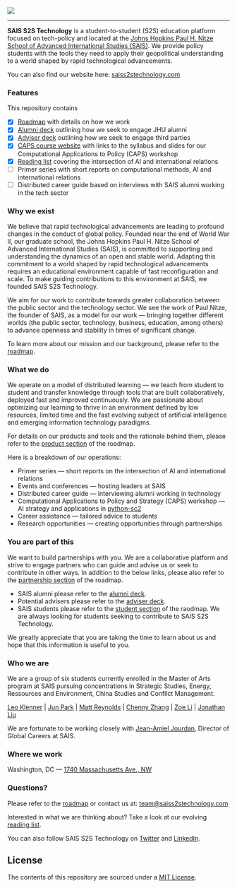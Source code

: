 
![](https://github.com/SAIS-S2S-Technology/Roadmap/blob/master/S2S_line.png)

---
**SAIS S2S Technology** is a student-to-student (S2S) education platform focused on tech-policy and located at the [Johns Hopkins Paul H. Nitze School of Advanced International Studies (SAIS)](https://www.sais-jhu.edu/). We provide policy students with the tools they need to apply their geopolitical understanding to a world shaped by rapid technological advancements. 

You can also find our website here: [saiss2stechnology.com](https://saiss2stechnology.com/)
### Features

This repository contains
- [x] [Roadmap](https://github.com/SAIS-S2S-Technology/Roadmap/blob/master/Roadmap.md) with details on how we work
- [x] [Alumni deck](https://github.com/SAIS-S2S-Technology/Roadmap/blob/master/ADVISER_deck.pdf) outlining how we seek to engage JHU alumni
- [x] [Adviser deck](https://github.com/SAIS-S2S-Technology/Roadmap/blob/master/ADVISER_deck.pdf) outlining how we seek to engage third parties
- [x] [CAPS course website](https://github.com/SAIS-S2S-Technology/Roadmap/blob/master/CAPS/CAPS_course_website.md) with links to the syllabus and slides for our Computational Applications to Policy (CAPS) workshop
- [x] [Reading list](https://github.com/SAIS-S2S-Technology/Roadmap/blob/master/Reading%20list.md) covering the intersection of AI and international relations
- [ ] Primer series with short reports on computational methods, AI and international relations
- [ ] Distributed career guide based on interviews with SAIS alumni working in the tech sector

### Why we exist

We believe that rapid technological advancements are leading to profound changes in the conduct of global policy. Founded near the end of World War II, our graduate school, the Johns Hopkins Paul H. Nitze School of Advanced International Studies (SAIS), is committed to supporting and understanding the dynamics of an open and stable world. Adapting this commitment to a world shaped by rapid technological advancements requires an educational environment capable of fast reconfiguration and scale. To make guiding contributions to this environment at SAIS, we founded SAIS S2S Technology.

We aim for our work to contribute towards greater collaboration between the public sector and the technology sector. We see the work of Paul Nitze, the founder of SAIS, as a model for our work — bringing together different worlds (the public sector, technology, business, education, among others) to advance openness and stability in times of significant change.

To learn more about our mission and our background, please refer to the [roadmap](https://github.com/SAIS-S2S-Technology/Roadmap/blob/master/Roadmap.md).

### What we do

We operate on a model of distributed learning — we teach from student to student and transfer knowledge through tools that are built collaboratively, deployed fast and improved continuously. We are passionate about optimizing our learning to thrive in an environment defined by low resources, limited time and the fast evolving subject of artificial intelligence and emerging information technology paradigms. 

For details on our products and tools and the rationale behind them, please refer to the [product section](https://github.com/SAIS-S2S-Technology/Roadmap/blob/master/Roadmap.md#our-products--our-tools) of the roadmap.  

Here is a breakdown of our operations:

* Primer series — short reports on the intersection of AI and international relations
* Events and conferences — hosting leaders at SAIS
* Distributed career guide — interviewing alumni working in technology
* Computational Applications to Policy and Strategy (CAPS) workshop — AI strategy and applications in [python-sc2](https://github.com/Dentosal/python-sc2)
* Career assistance — tailored advice to students
* Research opportunities — creating opportunities through partnerships


### You are part of this

We want to build partnerships with you. We are a collaborative platform and strive to engage partners who can guide and advise us or seek to contribute in other ways. In addition to the below links, please also refer to the [partnership section](https://github.com/SAIS-S2S-Technology/Roadmap/blob/master/Roadmap.md#why-we-seek-partnerships) of the roadmap.

* SAIS alumni please refer to the [alumni deck](https://github.com/SAIS-S2S-Technology/Roadmap/blob/master/ADVISER_deck.pdf).
* Potential advisers please refer to the [adviser deck](https://github.com/SAIS-S2S-Technology/Roadmap/blob/master/ADVISER_deck.pdf).
* SAIS students please refer to the [student section](https://github.com/SAIS-S2S-Technology/Roadmap/blob/master/Roadmap.md#for-sais-students-a-short-guide) of the raodmap. We are always looking for students seeking to contribute to SAIS S2S Technology.

We greatly appreciate that you are taking the time to learn about us and hope that this information is useful to you. 

### Who we are

We are a group of six students currently enrolled in the Master of Arts program at SAIS pursuing concentrations in Strategic Studies, Energy, Ressources and Environment, China Studies and Conflict Management. 

[Leo Klenner](https://www.linkedin.com/in/leo-klenner-08029a168/) | [Jun Park](https://www.linkedin.com/in/jiyunpark2018) | [Matt Reynolds](https://www.linkedin.com/in/matt-reynolds-a06a62126) | [Chenny Zhang](https://www.linkedin.com/in/chennyzhang) | [Zoe Li](https://www.linkedin.com/in/zoe-li-8029bab7/) | [Jonathan Liu](https://www.linkedin.com/in/jonathan-liu-69087728/)

We are fortunate to be working closely with [Jean-Amiel Jourdan](https://www.linkedin.com/in/jeanamieljourdan), Director of Global Careers at SAIS. 



### Where we work

Washington, DC — [1740 Massachusetts Ave., NW](https://www.google.com/maps/place/1740+Massachusetts+Ave+NW,+Washington,+DC+20036/@38.90813,-77.0424677,17z/data=!3m1!4b1!4m5!3m4!1s0x89b7b7c73f5c1699:0xe6712ae3855d83b2!8m2!3d38.90813!4d-77.040279?hl=en)

### Questions?

Please refer to the [roadmap](https://github.com/SAIS-S2S-Technology/Roadmap/blob/master/Roadmap.md) or contact us at: team@saiss2stechnology.com

Interested in what we are thinking about? Take a look at our evolving [reading list](https://github.com/SAIS-S2S-Technology/Roadmap/blob/master/Reading%20list.md).

You can also follow SAIS S2S Technology on [Twitter](https://twitter.com/SAIStech) and [LinkedIn](https://www.linkedin.com/company/sais-s2s-technology/).

## License

The contents of this repository are sourced under a [MIT License](https://choosealicense.com/licenses/mit/).
